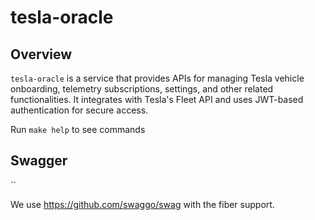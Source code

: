 # tesla-oracle

## Overview
`tesla-oracle` is a service that provides APIs for managing Tesla vehicle onboarding, telemetry subscriptions, settings, and other related functionalities. 
It integrates with Tesla's Fleet API and uses JWT-based authentication for secure access.

Run `make help` to see commands

## Swagger

``

We use https://github.com/swaggo/swag with the fiber support. 
